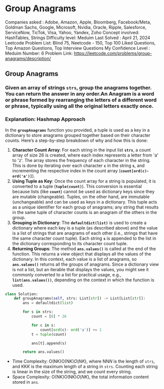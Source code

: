 # Group Anagrams

Companies asked : Adobe, Amazon, Apple, Bloomberg, Facebook/Meta, Goldman Sachs, Google, Microsoft, Nvidia, Oracle, Ripple, Salesforce, ServiceNow, TicTok, Visa, Yahoo, Yandex, Zoho
Concept involved: HashTables, Strings
Difficulty level: Meduim 
Last Solved : April 21, 2024
Leetcode Problem List: Blind 75, Neetcode - 150, Top 100 Liked Questions, Top Amazon Questions, Top Interview Questions
My Confidence Level : Meduim
Number: 6
Problem Link: https://leetcode.com/problems/group-anagrams/description/

## Group Anagrams

### Given an array of strings `strs`, group **the anagrams** together. You can return the answer in **any order**.An **Anagram** is a word or phrase formed by rearranging the letters of a different word or phrase, typically using all the original letters exactly once.

### Explanation: Hashmap Approach

In the **`groupAnagrams`** function you provided, a tuple is used as a key in a dictionary to store anagrams grouped together based on their character counts. Here’s a step-by-step breakdown of why and how this is done:

1. **Character Count Array**: For each string in the input list **`strs`**, a count array of size 26 is created, where each index represents a letter from 'a' to 'z'. The array stores the frequency of each character in the string. This is done by iterating over each character **`c`** in the string **`s`**, and incrementing the respective index in the count array (**`count[ord(c)- ord('a')]`**).
2. **Using Tuple as Key**: Once the count array for a string is populated, it is converted to a tuple (**`tuple(count)`**). This conversion is essential because lists (like **`count`**) cannot be used as dictionary keys since they are mutable (changeable). Tuples, on the other hand, are immutable (unchangeable) and can be used as keys in a dictionary. This tuple acts as a unique identifier for each group of anagrams; any string that results in the same tuple of character counts is an anagram of the others in the group.
3. **Grouping in Dictionary**: The **`defaultdict(list)`** is used to create a dictionary where each key is a tuple (as described above) and the value is a list of strings that are anagrams of each other (i.e., strings that have the same character count tuple). Each string **`s`** is appended to the list in the dictionary corresponding to its character count tuple.
4. **Returning Groups**: The method **`ans.values()`** is called at the end of the function. This returns a view object that displays all the values of the dictionary. In this context, each value is a list of anagrams, so **`ans.values()`** returns all the groups of anagrams. Since a dictionary view is not a list, but an iterable that displays the values, you might see it commonly converted to a list for practical usage, e.g., **`list(ans.values())`**, depending on the context in which the function is used.

```python
class Solution:
    def groupAnagrams(self, strs: List[str]) -> List[List[str]]:
        ans = defaultdict(list)

        for s in strs: 
            count = [0] * 26

            for c in s: 
                count[ord(c)- ord('a')] += 1
            t = tuple(count)

            ans[t].append(s)

        return ans.values()
```

- Time Complexity: O(NK)O(NK)*O*(*NK*), where NN*N* is the length of `strs`, and KK*K* is the maximum length of a string in `strs`. Counting each string is linear in the size of the string, and we count every string.
- Space Complexity: O(NK)O(NK)*O*(*NK*), the total information content stored in `ans`.